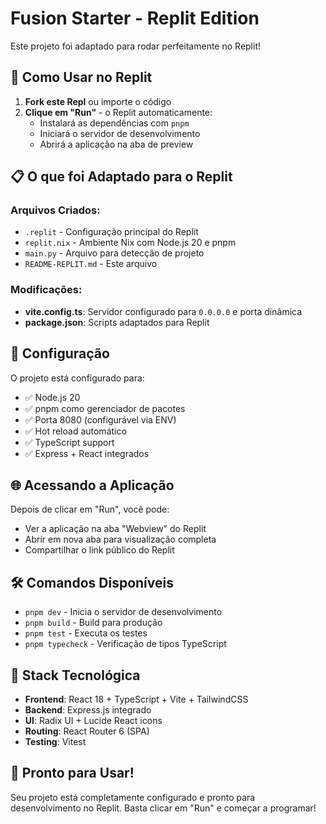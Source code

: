 # Fusion Starter - Replit Edition

Este projeto foi adaptado para rodar perfeitamente no Replit!

## 🚀 Como Usar no Replit

1. **Fork este Repl** ou importe o código
2. **Clique em "Run"** - o Replit automaticamente:
   - Instalará as dependências com `pnpm`
   - Iniciará o servidor de desenvolvimento
   - Abrirá a aplicação na aba de preview

## 📋 O que foi Adaptado para o Replit

### Arquivos Criados:

- `.replit` - Configuração principal do Replit
- `replit.nix` - Ambiente Nix com Node.js 20 e pnpm
- `main.py` - Arquivo para detecção de projeto
- `README-REPLIT.md` - Este arquivo

### Modificações:

- **vite.config.ts**: Servidor configurado para `0.0.0.0` e porta dinâmica
- **package.json**: Scripts adaptados para Replit

## 🔧 Configuração

O projeto está configurado para:

- ✅ Node.js 20
- ✅ pnpm como gerenciador de pacotes
- ✅ Porta 8080 (configurável via ENV)
- ✅ Hot reload automático
- ✅ TypeScript support
- ✅ Express + React integrados

## 🌐 Acessando a Aplicação

Depois de clicar em "Run", você pode:

- Ver a aplicação na aba "Webview" do Replit
- Abrir em nova aba para visualização completa
- Compartilhar o link público do Replit

## 🛠️ Comandos Disponíveis

- `pnpm dev` - Inicia o servidor de desenvolvimento
- `pnpm build` - Build para produção
- `pnpm test` - Executa os testes
- `pnpm typecheck` - Verificação de tipos TypeScript

## 📱 Stack Tecnológica

- **Frontend**: React 18 + TypeScript + Vite + TailwindCSS
- **Backend**: Express.js integrado
- **UI**: Radix UI + Lucide React icons
- **Routing**: React Router 6 (SPA)
- **Testing**: Vitest

## 🎯 Pronto para Usar!

Seu projeto está completamente configurado e pronto para desenvolvimento no Replit. Basta clicar em "Run" e começar a programar!

